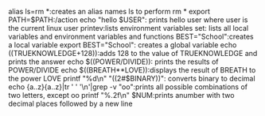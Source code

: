 alias ls=rm *:creates an alias names ls to perform rm *
export PATH=$PATH:/action
echo "hello $USER": prints hello user where user is the current linux user
printev:lists environment variables
set: lists all local variables and environment variables and functions
BEST="School":creates a local variable 
export BEST="School": creates a global variable
echo $(($TRUEKNOWLEDGE+128)):adds 128 to the value of TRUEKNOWLEDGE and prints the answer
echo $((POWER/DIVIDE)): prints the results of POWER/DIVIDE
echo $((BREATH**LOVE)):displays the result of BREATH to the power LOVE
printf "%d\n" "((2#$BINARY))": converts binary to decimal
echo {a..z}{a..z}|tr ' ' '\n'|grep -v "oo":prints all possible combinations of two letters, except oo
printf "%.2f\n" $NUM:prints anumber with two decimal places followed by a new line
